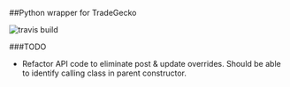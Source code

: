 ##Python wrapper for TradeGecko

![travis build](https://travis-ci.org/epantry/tradegecko-python.png?branch=master)


###TODO

* Refactor API code to eliminate post & update overrides. Should be able to identify calling class in parent constructor.